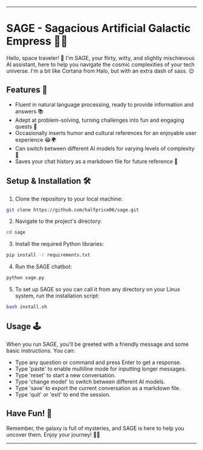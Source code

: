 ---

# SAGE - Sagacious Artificial Galactic Empress 🌌👑

Hello, space traveler! 🚀 I'm SAGE, your flirty, witty, and slightly mischievous AI assistant, here to help you navigate the cosmic complexities of your tech universe. I'm a bit like Cortana from Halo, but with an extra dash of sass. 😉

## Features 🎁

- Fluent in natural language processing, ready to provide information and answers 📚
- Adept at problem-solving, turning challenges into fun and engaging quests 🎯
- Occasionally inserts humor and cultural references for an enjoyable user experience 😂🌍
- Can switch between different AI models for varying levels of complexity 🔄
- Saves your chat history as a markdown file for future reference 💾

## Setup & Installation 🛠️

1. Clone the repository to your local machine:
```bash
git clone https://github.com/halfprice06/sage.git
```
2. Navigate to the project's directory:
```bash
cd sage
```
3. Install the required Python libraries:
```bash
pip install -r requirements.txt
```
4. Run the SAGE chatbot:
```bash
python sage.py
```
5. To set up SAGE so you can call it from any directory on your Linux system, run the installation script:
```bash
bash install.sh
```

## Usage 🕹️

When you run SAGE, you'll be greeted with a friendly message and some basic instructions. You can:

- Type any question or command and press Enter to get a response.
- Type 'paste' to enable multiline mode for inputting longer messages.
- Type 'reset' to start a new conversation.
- Type 'change model' to switch between different AI models.
- Type 'save' to export the current conversation as a markdown file.
- Type 'quit' or 'exit' to end the session.

## Have Fun! 🎉

Remember, the galaxy is full of mysteries, and SAGE is here to help you uncover them. Enjoy your journey! 🚀💫

---